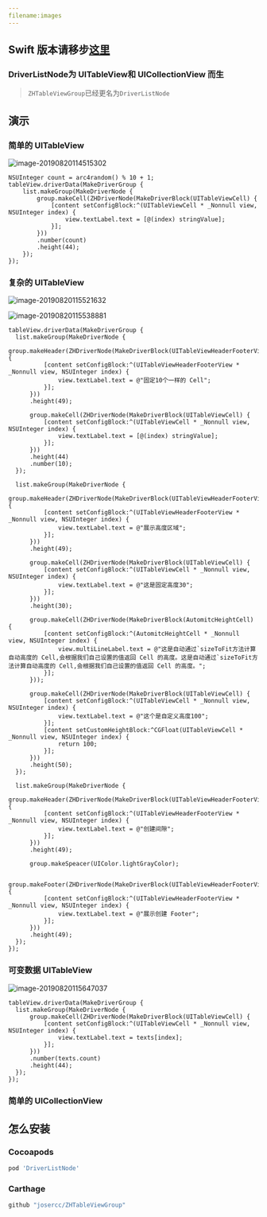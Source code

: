 ```yaml
---
filename:images
---
```




## Swift 版本请移步[这里](https://github.com/josercc/SwiftTableViewGroup)

###  DriverListNode为 UITableView和 UICollectionView 而生

> `ZHTableViewGroup`已经更名为`DriverListNode`

## 演示

### 简单的 UITableView

![image-20190820114515302](images/2019-08-20-035055.png)

```objc
NSUInteger count = arc4random() % 10 + 1;
tableView.driverData(MakeDriverGroup {
    list.makeGroup(MakeDriverNode {
        group.makeCell(ZHDriverNode(MakeDriverBlock(UITableViewCell) {
            [content setConfigBlock:^(UITableViewCell * _Nonnull view, NSUInteger index) {
                view.textLabel.text = [@(index) stringValue];
            }];
        }))
        .number(count)
        .height(44);
    });
});
```

### 复杂的 UITableView

![image-20190820115521632](images/image-20190820115521632.png)

![image-20190820115538881](images/image-20190820115538881.png)

```objc
tableView.driverData(MakeDriverGroup {
  list.makeGroup(MakeDriverNode {
      group.makeHeader(ZHDriverNode(MakeDriverBlock(UITableViewHeaderFooterView) {
          [content setConfigBlock:^(UITableViewHeaderFooterView * _Nonnull view, NSUInteger index) {
              view.textLabel.text = @"固定10个一样的 Cell";
          }];
      }))
      .height(49);

      group.makeCell(ZHDriverNode(MakeDriverBlock(UITableViewCell) {
          [content setConfigBlock:^(UITableViewCell * _Nonnull view, NSUInteger index) {
              view.textLabel.text = [@(index) stringValue];
          }];
      }))
      .height(44)
      .number(10);
  });

  list.makeGroup(MakeDriverNode {
      group.makeHeader(ZHDriverNode(MakeDriverBlock(UITableViewHeaderFooterView) {
          [content setConfigBlock:^(UITableViewHeaderFooterView * _Nonnull view, NSUInteger index) {
              view.textLabel.text = @"展示高度区域";
          }];
      }))
      .height(49);

      group.makeCell(ZHDriverNode(MakeDriverBlock(UITableViewCell) {
          [content setConfigBlock:^(UITableViewCell * _Nonnull view, NSUInteger index) {
              view.textLabel.text = @"这是固定高度30";
          }];
      }))
      .height(30);

      group.makeCell(ZHDriverNode(MakeDriverBlock(AutomitcHeightCell) {
          [content setConfigBlock:^(AutomitcHeightCell * _Nonnull view, NSUInteger index) {
              view.multiLineLabel.text = @"这是自动通过`sizeToFit方法计算自动高度的 Cell,会根据我们自己设置的值返回 Cell 的高度。这是自动通过`sizeToFit方法计算自动高度的 Cell,会根据我们自己设置的值返回 Cell 的高度。";
          }];
      }));

      group.makeCell(ZHDriverNode(MakeDriverBlock(UITableViewCell) {
          [content setConfigBlock:^(UITableViewCell * _Nonnull view, NSUInteger index) {
              view.textLabel.text = @"这个是自定义高度100";
          }];
          [content setCustomHeightBlock:^CGFloat(UITableViewCell * _Nonnull view, NSUInteger index) {
              return 100;
          }];
      }))
      .height(50);
  });

  list.makeGroup(MakeDriverNode {
      group.makeHeader(ZHDriverNode(MakeDriverBlock(UITableViewHeaderFooterView) {
          [content setConfigBlock:^(UITableViewHeaderFooterView * _Nonnull view, NSUInteger index) {
              view.textLabel.text = @"创建间隙";
          }];
      }))
      .height(49);

      group.makeSpeacer(UIColor.lightGrayColor);

      group.makeFooter(ZHDriverNode(MakeDriverBlock(UITableViewHeaderFooterView) {
          [content setConfigBlock:^(UITableViewHeaderFooterView * _Nonnull view, NSUInteger index) {
              view.textLabel.text = @"展示创建 Footer";
          }];
      }))
      .height(49);
  });
});
```

### 可变数据 UITableView

![image-20190820115647037](images/image-20190820115647037.png)

```objc
tableView.driverData(MakeDriverGroup {
  list.makeGroup(MakeDriverNode {
      group.makeCell(ZHDriverNode(MakeDriverBlock(UITableViewCell) {
          [content setConfigBlock:^(UITableViewCell * _Nonnull view, NSUInteger index) {
              view.textLabel.text = texts[index];
          }];
      }))
      .number(texts.count)
      .height(44);
  });
});
```

### 简单的 UICollectionView

## 怎么安装

### Cocoapods

```ruby
pod 'DriverListNode'
```

### Carthage

```ruby
github "josercc/ZHTableViewGroup"
```



